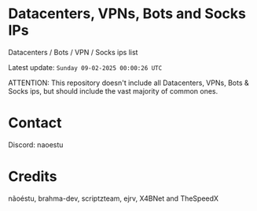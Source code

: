 # Datacenters, VPNs, Bots and Socks IPs
 
Datacenters / Bots / VPN / Socks ips list

Latest update: `Sunday 09-02-2025 00:00:26 UTC` 

ATTENTION: This repository doesn't include all Datacenters, VPNs, Bots & Socks ips, 
but should include the vast majority of common ones.

# Contact
Discord: naoestu

# Credits
nãoéstu, brahma-dev, scriptzteam, ejrv, X4BNet and TheSpeedX
